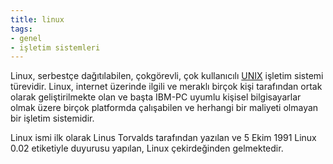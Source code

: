 ```yaml
---
title: linux
tags:
- genel
- işletim sistemleri
---
```


Linux, serbestçe dağıtılabilen, çokgörevli, çok kullanıcılı [UNIX](/unix) işletim sistemi türevidir. Linux, internet üzerinde ilgili ve meraklı birçok kişi tarafından ortak olarak geliştirilmekte olan ve başta IBM-PC uyumlu kişisel bilgisayarlar olmak üzere birçok platformda çalışabilen ve herhangi bir maliyeti olmayan bir işletim sistemidir.

Linux ismi ilk olarak Linus Torvalds tarafından yazılan ve 5 Ekim 1991 Linux 0.02 etiketiyle duyurusu yapılan, Linux çekirdeğinden gelmektedir.
